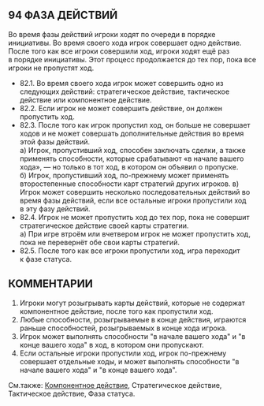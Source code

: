 94 ФАЗА ДЕЙСТВИЙ
---

Во время фазы действий игроки ходят по очереди в порядке инициативы. Во время своего хода игрок совершает одно действие. После того как все игроки совершили ход, игроки ходят ещё раз в порядке инициативы. Этот процесс продолжается до тех пор, пока все игроки не пропустят ход.
* 82.1. Во время своего хода игрок может совершить одно из следующих действий: стратегическое действие, тактическое действие или компонентное действие.
* 82.2. Если игрок не может совершить действие, он должен пропустить ход.
* 82.3. После того как игрок пропустил ход, он больше не совершает ходов и не может совершать дополнительные действия во время этой фазы действий.  
  а) Игрок, пропустивший ход, способен заключать сделки, а также применять способности, которые срабатывают «в начале вашего хода», — но только в тот ход, в котором он объявил о пропуске.  
  б) Игрок, пропустивший ход, по-прежнему может применять второстепенные способности карт стратегий других игроков.
  в) Игрок может совершить несколько последовательных действий во время фазы действий, если все остальные игроки пропустили ход в эту фазу действий.  
* 82.4. Игрок не может пропустить ход до тех пор, пока не совершит стратегическое действие своей карты стратегии.  
  а) При игре втроём или вчетвером игрок не может пропустить ход, пока не перевернёт обе свои карты стратегий.
* 82.5. После того как все игроки пропустили ход, игра переходит к фазе статуса.

КОММЕНТАРИИ
---
1) Игроки могут розыгрывать карты действий, которые не содержат компонентное действие, после того как пропустили ход.
2) Любые способности, розыгрываемые в конце действия, играются раньше способностей, розыгрываемых в конце хода игрока.
3) Игрок может выполнять способности "в начале вашего хода" и "в конце вашего хода" в ход, в котором они пропускают.
4) Если остальные игроки пропустили ход, игрок по-прежнему совершает отдельные ходы, и может выполнять способности "в начале вашего хода" и "в конце вашего хода".

См.также: [Компонентное действие](component_action.md), Стратегическое действие, Тактическое действие, Фаза статуса.
